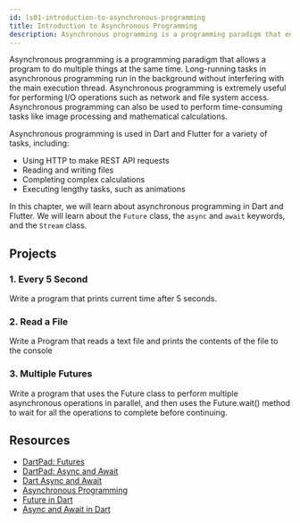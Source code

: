 ```yaml
---
id: ls01-introduction-to-asynchronous-programming
title: Introduction to Asynchronous Programming
description: Asynchronous programming is a programming paradigm that enables a program to do more than one thing at a time. In asynchronous programming, long-running tasks run in the background without blocking the main execution thread. Asynchronous programming is very useful for performing I/O operations, such as accessing the network and accessing the file system. Dart uses Future, Stream, and async/await to implement asynchronous programming.
---
```


Asynchronous programming is a programming paradigm that allows a program to do multiple things at the same time. Long-running tasks in asynchronous programming run in the background without interfering with the main execution thread. Asynchronous programming is extremely useful for performing I/O operations such as network and file system access. Asynchronous programming can also be used to perform time-consuming tasks like image processing and mathematical calculations.

Asynchronous programming is used in Dart and Flutter for a variety of tasks, including:

- Using HTTP to make REST API requests
- Reading and writing files 
- Completing complex calculations
- Executing lengthy tasks, such as animations

In this chapter, we will learn about asynchronous programming in Dart and Flutter. We will learn about the `Future` class, the `async` and `await` keywords, and the `Stream` class.

## Projects

### 1. Every 5 Second

Write a program that prints current time after 5 seconds.

### 2. Read a File

Write a Program that reads a text file and prints the contents of the file to the console

### 3. Multiple Futures

Write a program that uses the Future class to perform multiple asynchronous operations in parallel, and then uses the Future.wait() method to wait for all the operations to complete before continuing.

## Resources

- [DartPad: Futures](https://dartpad.dev/futures)
- [DartPad: Async and Await](https://dartpad.dev/async-await)
- [Dart Async and Await](https://dart.dev/codelabs/async-await)
- [Asynchronous Programming](https://dart-tutorial.com/asynchronous-programming/asynchronous-programming-in-dart/)
- [Future in Dart](https://dart-tutorial.com/asynchronous-programming/future-in-dart/)
- [Async and Await in Dart](https://dart-tutorial.com/asynchronous-programming/async-and-await-in-dart/)
